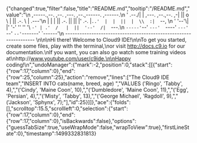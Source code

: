 {"changed":true,"filter":false,"title":"README.md","tooltip":"/README.md","value":"\n     ,-----.,--.                  ,--. ,---.   ,--.,------.  ,------.\n    '  .--./|  | ,---. ,--.,--. ,-|  || o   \\  |  ||  .-.  \\ |  .---'\n    |  |    |  || .-. ||  ||  |' .-. |`..'  |  |  ||  |  \\  :|  `--, \n    '  '--'\\|  |' '-' ''  ''  '\\ `-' | .'  /   |  ||  '--'  /|  `---.\n     `-----'`--' `---'  `----'  `---'  `--'    `--'`-------' `------'\n    ----------------------------------------------------------------- \n\n\nHi there! Welcome to Cloud9 IDE!\n\nTo get you started, create some files, play with the terminal,\nor visit http://docs.c9.io for our documentation.\nIf you want, you can also go watch some training videos at\nhttp://www.youtube.com/user/c9ide.\n\nHappy coding!\n","undoManager":{"mark":-2,"position":0,"stack":[[{"start":{"row":17,"column":0},"end":{"row":25,"column":25},"action":"remove","lines":["The Cloud9 IDE team","INSERT INTO cats(name, breed, age) ","VALUES ('Ringo', 'Tabby', 4),","('Cindy', 'Maine Coon', 10),","('Dumbledore', 'Maine Coon', 11),","('Egg', 'Persian', 4),","('Misty', 'Tabby', 13),","('George Michael', 'Ragdoll', 9),","('Jackson', 'Sphynx', 7);"],"id":25}]]},"ace":{"folds":[],"scrolltop":15.5,"scrollleft":0,"selection":{"start":{"row":17,"column":0},"end":{"row":17,"column":0},"isBackwards":false},"options":{"guessTabSize":true,"useWrapMode":false,"wrapToView":true},"firstLineState":0},"timestamp":1499332831813}